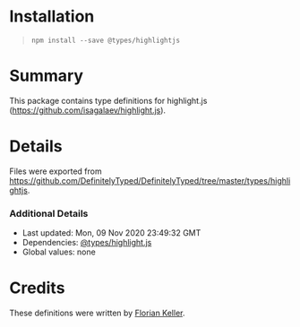 # Installation
> `npm install --save @types/highlightjs`

# Summary
This package contains type definitions for highlight.js (https://github.com/isagalaev/highlight.js).

# Details
Files were exported from https://github.com/DefinitelyTyped/DefinitelyTyped/tree/master/types/highlightjs.

### Additional Details
 * Last updated: Mon, 09 Nov 2020 23:49:32 GMT
 * Dependencies: [@types/highlight.js](https://npmjs.com/package/@types/highlight.js)
 * Global values: none

# Credits
These definitions were written by [Florian Keller](https://github.com/ffflorian).
